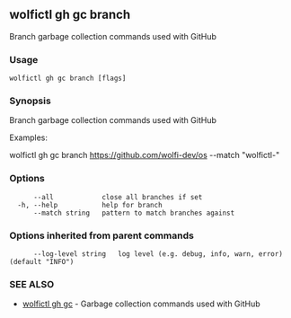 ## wolfictl gh gc branch

Branch garbage collection commands used with GitHub

### Usage

```
wolfictl gh gc branch [flags]
```

### Synopsis

Branch garbage collection commands used with GitHub

Examples:

wolfictl gh gc branch https://github.com/wolfi-dev/os --match "wolfictl-"


### Options

```
      --all            close all branches if set
  -h, --help           help for branch
      --match string   pattern to match branches against
```

### Options inherited from parent commands

```
      --log-level string   log level (e.g. debug, info, warn, error) (default "INFO")
```

### SEE ALSO

* [wolfictl gh gc](wolfictl_gh_gc.md)	 - Garbage collection commands used with GitHub

